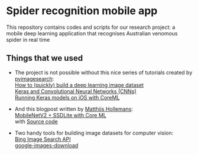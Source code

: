# Spider recognition mobile app
This repository contains codes and scripts for our research project: a mobile deep learning application that recognises Australian venomous spider in real time

## Things that we used
- The project is not possible without this nice series of tutorials created by [pyimagesearch](https://www.pyimagesearch.com/):  
[How to (quickly) build a deep learning image dataset](https://www.pyimagesearch.com/2018/04/09/how-to-quickly-build-a-deep-learning-image-dataset/)  
[Keras and Convolutional Neural Networks (CNNs)](https://www.pyimagesearch.com/2018/04/16/keras-and-convolutional-neural-networks-cnns/)  
[Running Keras models on iOS with CoreML](https://www.pyimagesearch.com/2018/04/23/running-keras-models-on-ios-with-coreml/)  

- And this blogpost written by [Matthijs Hollemans](https://github.com/hollance):  
[MobileNetV2 + SSDLite with Core ML](https://machinethink.net/blog/mobilenet-ssdlite-coreml/)  
with [Source code](https://github.com/hollance/coreml-survival-guide/tree/master/MobileNetV2%2BSSDLite)

- Two handy tools for building image datasets for computer vision:  
[Bing Image Search API](https://azure.microsoft.com/en-us/services/cognitive-services/bing-image-search-api/)  
[google-images-download](https://github.com/hardikvasa/google-images-download)

